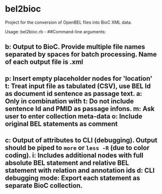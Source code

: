 # bel2bioc
Project for the conversion of OpenBEL files into BioC XML data.

Usage: 
	bel2bioc.rb -<args> <files>
##Command-line arguments:

**b**: Output to BioC. Provide multiple file names separated by spaces
for batch processing. Name of each output file is <file>.xml
--------------------------------------------------------------------
**p**: Insert empty placeholder nodes for 'location'
**t**: Treat input file as tabulated (CSV), use BEL Id as document id
sentence as passage text.
**a**: Only in combination with t: Do not include sentence Id and PMID
as passage infons.
**m**: Ask user to enter collection meta-data
**o**: Include original BEL statements as comment
--------------------------------------------------------------------
**c**: Output of attributes to CLI (debugging). Output should be piped to
   `more` or `less -R` (due to color coding).
**i**: Includes additional nodes with full absolute BEL statement and 
   relative BEL statement with relation and annotation ids
**d**: CLI debugging mode: Export each statement as separate BioC collection.
--------------------------------------------------------------------
